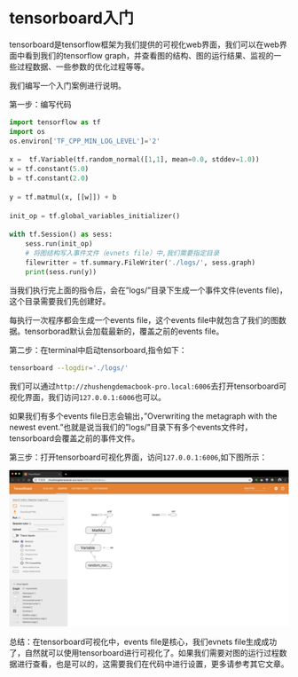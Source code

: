 # tensorboard入门

tensorboard是tensorflow框架为我们提供的可视化web界面，我们可以在web界面中看到我们的tensorflow graph，并查看图的结构、图的运行结果、监视的一些过程数据、一些参数的优化过程等等。

我们编写一个入门案例进行说明。

第一步：编写代码

```python
import tensorflow as tf
import os
os.environ['TF_CPP_MIN_LOG_LEVEL']='2'

x =  tf.Variable(tf.random_normal([1,1], mean=0.0, stddev=1.0))
w = tf.constant(5.0)
b = tf.constant(2.0)

y = tf.matmul(x, [[w]]) + b

init_op = tf.global_variables_initializer()

with tf.Session() as sess:
    sess.run(init_op)
    # 将图结构写入事件文件（evnets file）中,我们需要指定目录
    filewritter = tf.summary.FileWriter('./logs/', sess.graph)
    print(sess.run(y))
```

当我们执行完上面的指令后，会在”logs/”目录下生成一个事件文件(events file)，这个目录需要我们先创建好。

每执行一次程序都会生成一个events file，这个events file中就包含了我们的图数据。tensorborad默认会加载最新的，覆盖之前的events file。

第二步：在terminal中启动tensorboard,指令如下：

```bash
tensorboard --logdir='./logs/'
```

我们可以通过`http://zhushengdemacbook-pro.local:6006`去打开tensorboard可视化界面，我们访问`127.0.0.1:6006`也可以。

如果我们有多个events file日志会输出，”Overwriting the metagraph with the newest event.”也就是说当我们的”logs/”目录下有多个events文件时，tensorboard会覆盖之前的事件文件。

第三步：打开tensorboard可视化界面，访问`127.0.0.1:6006`,如下图所示：

![image-20190522192004090](assets/image-20190522192004090.png)

总结：在tensorboard可视化中，events file是核心，我们evnets file生成成功了，自然就可以使用tensorboard进行可视化了。如果我们需要对图的运行过程数据进行查看，也是可以的，这需要我们在代码中进行设置，更多请参考其它文章。


